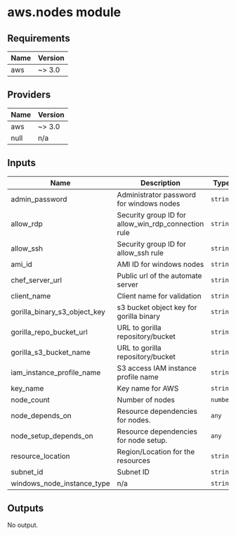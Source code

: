 # aws.nodes module

## Requirements

| Name | Version |
|------|---------|
| aws | ~> 3.0 |

## Providers

| Name | Version |
|------|---------|
| aws | ~> 3.0 |
| null | n/a |

## Inputs

| Name | Description | Type | Default | Required |
|------|-------------|------|---------|:--------:|
| admin\_password | Administrator password for windows nodes | `string` | n/a | yes |
| allow\_rdp | Security group ID for allow\_win\_rdp\_connection rule | `string` | n/a | yes |
| allow\_ssh | Security group ID for allow\_ssh rule | `string` | n/a | yes |
| ami\_id | AMI ID for windows nodes | `string` | n/a | yes |
| chef\_server\_url | Public url of the automate server | `string` | n/a | yes |
| client\_name | Client name for validation | `string` | n/a | yes |
| gorilla\_binary\_s3\_object\_key | s3 bucket object key for gorilla binary | `string` | n/a | yes |
| gorilla\_repo\_bucket\_url | URL to gorilla repository/bucket | `string` | n/a | yes |
| gorilla\_s3\_bucket\_name | URL to gorilla repository/bucket | `string` | n/a | yes |
| iam\_instance\_profile\_name | S3 access IAM instance profile name | `string` | n/a | yes |
| key\_name | Key name for AWS | `string` | n/a | yes |
| node\_count | Number of nodes | `number` | n/a | yes |
| node\_depends\_on | Resource dependencies for nodes. | `any` | `[]` | no |
| node\_setup\_depends\_on | Resource dependencies for node setup. | `any` | `[]` | no |
| resource\_location | Region/Location for the resources | `string` | `"ap-south-1"` | no |
| subnet\_id | Subnet ID | `string` | n/a | yes |
| windows\_node\_instance\_type | n/a | `string` | `"t2.micro"` | no |

## Outputs

No output.

